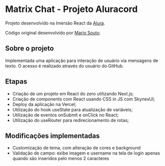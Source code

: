 # Matrix Chat - Projeto Aluracord

Projeto desenvolvido na Imersão React da [Alura](https://www.alura.com.br/).

Código original desenvolvido por [Mario Souto](https://github.com/omariosouto).

## Sobre o projeto

Implementada uma aplicação para interação de usuário via mensagens de texto. O acesso é realizado através do usuário do GitHub.

## Etapas

-   Criação de um projeto em React do zero utilizando Next.js;
-   Criação de components com React usando CSS in JS com SkynexUI;
-   Deploy da aplicação na Vercel;
-   Utilização do hook useState para atualização de variáveis;
-   Utilização de eventos onSubmit e onClick no React;
-   Utilização do useRouter para redirecionamento de rotas;

## Modificações implementadas

-   Customização de tema, com alteração de cores e background
-   Validação de campo: exibe imagem e username na tela de login apenas quando são inseridos pelo menos 2 caracteres
